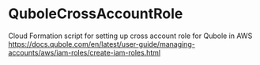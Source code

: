 # QuboleCrossAccountRole


Cloud Formation script for setting up cross account role for Qubole in AWS
https://docs.qubole.com/en/latest/user-guide/managing-accounts/aws/iam-roles/create-iam-roles.html

